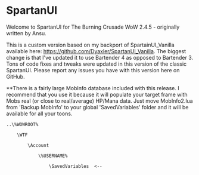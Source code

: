 # SpartanUI

Welcome to SpartanUI for The Burning Crusade WoW 2.4.5 - originally written by Ansu.

This is a custom version based on my backport of SpartainUI_Vanilla available here: https://github.com/Dyaxler/SpartanUI_Vanilla. The biggest change is that I've updated it to use Bartender 4 as opposed to Bartender 3. Tons of code fixes and tweaks were updated in this version of the classic SpartanUI. Please report any issues you have with this version here on GitHub.

**There is a fairly large MobInfo database included with this release. I recommend that you use it because it will populate your target frame with Mobs real (or close to real/average) HP/Mana data. Just move MobInfo2.lua from 'Backup MobInfo' to your global 'SavedVariables' folder and it will be available for all your toons.


	..\%WOWROOT%

		\WTF
		
			\Account
			
				\%USERNAME%
				
					\SavedVariables  <--
